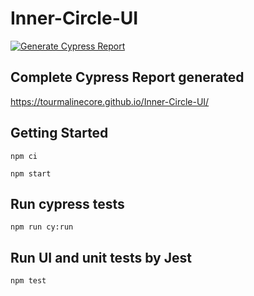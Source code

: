# Inner-Circle-UI
[![Generate Cypress Report](https://github.com/TourmalineCore/Inner-Circle-UI/actions/workflows/cypress.yaml/badge.svg)](https://github.com/TourmalineCore/Inner-Circle-UI/actions/workflows/cypress.yaml)

## Complete Cypress Report generated

https://tourmalinecore.github.io/Inner-Circle-UI/

## Getting Started
```
npm ci

npm start
```

## Run cypress tests

```
npm run cy:run
```

## Run UI and unit tests by Jest

```
npm test
```